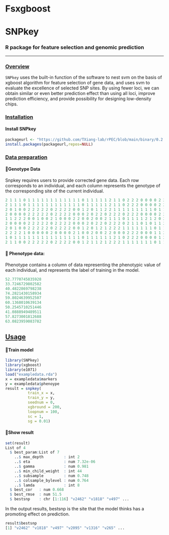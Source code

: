 # Fsxgboost
# SNPkey
### R package for feature selection and genomic prediction

------------------------------------------------------------------------
### <u>Overview</u>

`SNPkey` uses the built-in function of the software to nest svm on the basis of xgboost algorithm for feature selection of gene data, and uses svm to evaluate the excellence of selected SNP sites. By using fewer loci, we can obtain similar or even better prediction effect than using all loci, improve prediction efficiency, and provide possibility for designing low-density chips.

### <u>Installation</u>

#### Install SNPkey

```R
packageurl <- "https://github.com/TXiang-lab/rPEC/blob/main/binary/0.2.0/win-R-4.0/rPEC_0.2.0.zip"
install.packages(packageurl,repos=NULL)
```
### <u>Data preparation</u>

#### 🌈Genotype Data

Snpkey requires users to provide corrected gene data. Each row corresponds to an individual, and each column represents the genotype of the corresponding site of the current individual.

``` R
2 1 1 1 0 1 1 1 1 1 1 1 1 1 1 1 1 0 1 1 1 1 1 2 1 1 0 2 2 2 0 0 0 0 2 2 0 2 0 2 2 2 0 2 0 2 0 0 0 2 0 0 0
2 1 1 1 0 1 1 1 1 1 1 1 1 1 1 1 1 0 1 1 1 1 1 2 1 1 0 2 2 2 0 0 0 0 2 2 0 2 0 2 2 2 0 2 0 2 0 0 0 2 0 0 0 
2 0 1 0 0 2 2 2 2 2 0 2 2 2 2 0 0 1 2 0 1 1 2 2 1 1 1 1 1 1 1 1 1 0 1 1 0 1 1 2 2 2 1 1 0 2 0 0 0 2 0 0 1 
2 0 0 0 0 2 2 2 2 2 0 2 2 2 2 0 0 0 2 0 2 2 0 2 2 2 0 2 2 2 0 0 0 0 2 2 0 2 0 2 2 2 0 2 0 2 0 0 0 2 0 0 0 
1 1 2 2 2 0 0 1 0 0 2 1 0 0 0 2 2 0 0 2 0 0 2 1 1 1 0 1 1 1 1 2 1 2 0 2 2 1 1 1 1 1 1 2 0 1 1 1 1 1 1 0 1 
2 0 0 0 0 2 2 2 2 2 0 2 2 2 2 0 0 0 2 0 2 2 0 2 2 2 0 2 1 1 0 1 0 1 1 2 0 2 0 2 2 2 0 2 0 2 0 0 0 2 0 0 0 
2 0 1 0 0 2 2 2 2 2 0 2 2 2 2 0 0 1 2 0 1 2 1 2 2 2 1 1 1 1 1 1 1 0 1 1 0 1 1 2 2 2 1 1 0 2 0 0 0 2 0 0 1 
2 2 2 2 1 0 0 0 0 0 2 0 0 0 0 2 1 0 0 2 0 0 2 2 0 0 0 2 2 2 0 0 0 1 1 2 0 2 0 2 2 2 0 2 0 2 0 0 0 2 0 0 1 
1 0 1 1 1 1 1 1 1 1 1 1 1 1 1 1 1 0 1 1 1 1 1 1 2 1 0 2 2 2 0 0 0 0 1 2 0 2 0 2 2 2 0 2 0 2 0 0 0 2 0 0 0 
2 1 1 0 0 2 2 2 2 2 0 2 2 2 2 0 0 1 2 1 1 2 1 2 2 2 1 1 1 1 1 1 1 0 1 1 0 1 1 2 2 2 1 1 0 2 0 0 0 2 0 0 1 
```

#### 🌈 Phenotype data:

Phenotype contains a column of data representing the phenotypic value of each individual, and represents the label of training in the model.

``` R
52.7770745835928
33.7246729802582
40.4822869798238
74.2821430158934
59.8024639952507
60.1368010639134
50.2545710251446
41.0888949489511
57.8273001812688
63.0823959083782
```

## <u>Usage</u>

#### 🌈Train model

``` R
library(SNPkey)
library(xgboost)
library(e1071)
load("exampledata.rda")
x = exampledata$markers
y = exampledata$phenoype
result = snpkey(
          train_x = x,
          train_y = y,
          seednum = 0,
          xgbround = 200,
          loopnum = 100,
          sc = 1,
          sg = 0.01)
```


#### 🌈Show result

``` R
set(result)
List of 4
  $ best_param:List of 7
    ..$ max_depth         : int 2
    ..$ eta               : num 7.32e-06
    ..$ gamma             : num 0.981
    ..$ min_child_weight  : int 44
    ..$ subsample         : num 0.748
    ..$ colsample_bylevel : num 0.764
    ..$ lamda             : int 8
  $ best_cor   : num 0.668
  $ best_rmse  : num 51.5
  $ bestsnp    : chr [1:116] "v2462" "v1818" "v497" ... 
```
In the output results, bestsnp is the site that the model thinks has a promoting effect on prediction.
```R
result$bestsnp
[1] "v2462" "v1818" "v497" "v2095" "v1316" "v265" ...
```
